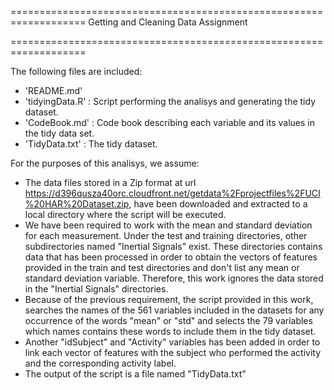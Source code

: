 
===================================================================
Getting and Cleaning Data Assignment

===================================================================

The following files are included:
- 'README.md'
- 'tidyingData.R' : Script performing the analisys and generating the tidy dataset.
- 'CodeBook.md'   : Code book describing each variable and its values in the tidy data set.
- 'TidyData.txt'  : The tidy dataset.


For the purposes of this analisys, we assume:
- The data files stored in a Zip format at url https://d396qusza40orc.cloudfront.net/getdata%2Fprojectfiles%2FUCI%20HAR%20Dataset.zip, 
have been downloaded and extracted to a local directory where the script will be executed.
- We have been required to work with the mean and standard deviation for each measurement. 
Under the test and training directories, other subdirectories named "Inertial Signals" exist. 
These directories contains data that has been processed in order to obtain the vectors of features provided 
in the train and test directories and don't list any mean or standard deviation variable. 
Therefore, this work ignores the data stored in the "Inertial Signals" directories.
- Because of the previous requirement, the script provided in this work, searches the names of the 561 variables 
included in the datasets for any occurrence of the words "mean" or "std" and selects the 79 variables which names 
contains these words to include them in the tidy dataset.
- Another "idSubject" and "Activity" variables has been added in order to link each vector of features 
with the subject who performed the activity and the corresponding activity label.
- The output of the script is a file named "TidyData.txt"
